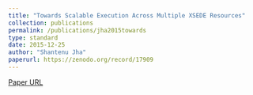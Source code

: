 ```yaml
---
title: "Towards Scalable Execution Across Multiple XSEDE Resources"
collection: publications
permalink: /publications/jha2015towards
type: standard
date: 2015-12-25
author: "Shantenu Jha"
paperurl: https://zenodo.org/record/17909
---
```

[Paper URL](https://zenodo.org/record/17909)
